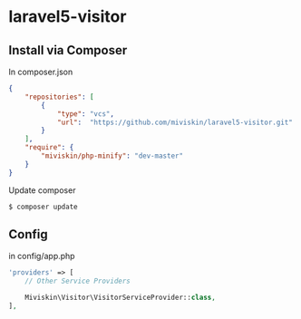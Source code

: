 laravel5-visitor
=====================

## Install via Composer

In composer.json
```json
{
    "repositories": [
        {
            "type": "vcs",
            "url":  "https://github.com/miviskin/laravel5-visitor.git"
        }
    ],
    "require": {
        "miviskin/php-minify": "dev-master"
    }
}
```

Update composer

```shell
$ composer update
```

## Config

in config/app.php
```php
'providers' => [
    // Other Service Providers

    Miviskin\Visitor\VisitorServiceProvider::class,
],
```
